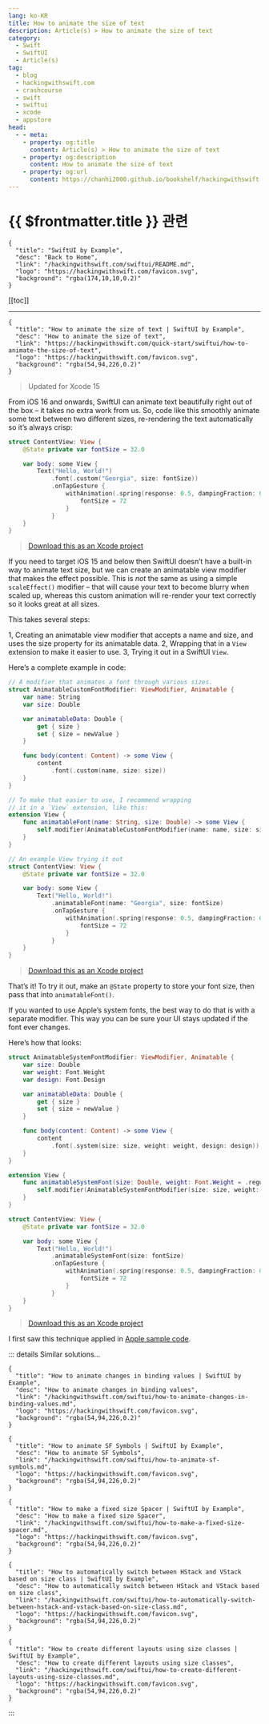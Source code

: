 ```yaml
---
lang: ko-KR
title: How to animate the size of text
description: Article(s) > How to animate the size of text
category:
  - Swift
  - SwiftUI
  - Article(s)
tag: 
  - blog
  - hackingwithswift.com
  - crashcourse
  - swift
  - swiftui
  - xcode
  - appstore
head:
  - - meta:
    - property: og:title
      content: Article(s) > How to animate the size of text
    - property: og:description
      content: How to animate the size of text
    - property: og:url
      content: https://chanhi2000.github.io/bookshelf/hackingwithswift.com/swiftui/how-to-animate-the-size-of-text.html
---
```


# {{ $frontmatter.title }} 관련

```component VPCard
{
  "title": "SwiftUI by Example",
  "desc": "Back to Home",
  "link": "/hackingwithswift.com/swiftui/README.md",
  "logo": "https://hackingwithswift.com/favicon.svg",
  "background": "rgba(174,10,10,0.2)"
}
```

[[toc]]

---

```component VPCard
{
  "title": "How to animate the size of text | SwiftUI by Example",
  "desc": "How to animate the size of text",
  "link": "https://hackingwithswift.com/quick-start/swiftui/how-to-animate-the-size-of-text",
  "logo": "https://hackingwithswift.com/favicon.svg",
  "background": "rgba(54,94,226,0.2)"
}
```

> Updated for Xcode 15

From iOS 16 and onwards, SwiftUI can animate text beautifully right out of the box – it takes no extra work from us. So, code like this smoothly animate some text between two different sizes, re-rendering the text automatically so it’s always crisp:

```swift
struct ContentView: View {
    @State private var fontSize = 32.0

    var body: some View {
        Text("Hello, World!")
            .font(.custom("Georgia", size: fontSize))
            .onTapGesture {
                withAnimation(.spring(response: 0.5, dampingFraction: 0.5, blendDuration: 1).repeatForever()) {
                    fontSize = 72
                }
            }
    }
}
```

> [<FontIcon icon="fas fa-file-zipper"/>Download this as an Xcode project](https://hackingwithswift.com/files/projects/swiftui/how-to-animate-the-size-of-text-1.zip)

If you need to target iOS 15 and below then SwiftUI doesn’t have a built-in way to animate text size, but we can create an animatable view modifier that makes the effect possible. This is *not* the same as using a simple `scaleEffect()` modifier – that will cause your text to become blurry when scaled up, whereas this custom animation will re-render your text correctly so it looks great at all sizes.

This takes several steps:

1, Creating an animatable view modifier that accepts a name and size, and uses the size property for its animatable data.
2, Wrapping that in a `View` extension to make it easier to use.
3, Trying it out in a SwiftUI `View`.

Here’s a complete example in code:

```swift
// A modifier that animates a font through various sizes.
struct AnimatableCustomFontModifier: ViewModifier, Animatable {
    var name: String
    var size: Double

    var animatableData: Double {
        get { size }
        set { size = newValue }
    }

    func body(content: Content) -> some View {
        content
            .font(.custom(name, size: size))
    }
}

// To make that easier to use, I recommend wrapping
// it in a `View` extension, like this:
extension View {
    func animatableFont(name: String, size: Double) -> some View {
        self.modifier(AnimatableCustomFontModifier(name: name, size: size))
    }
}

// An example View trying it out
struct ContentView: View {
    @State private var fontSize = 32.0

    var body: some View {
        Text("Hello, World!")
            .animatableFont(name: "Georgia", size: fontSize)
            .onTapGesture {
                withAnimation(.spring(response: 0.5, dampingFraction: 0.5, blendDuration: 1).repeatForever()) {
                    fontSize = 72
                }
            }
    }
}
```

> [<FontIcon icon="fas fa-file-zipper"/>Download this as an Xcode project](https://hackingwithswift.com/files/projects/swiftui/how-to-animate-the-size-of-text-2.zip)

<VidStack src="https://hackingwithswift.com/img/books/quick-start/swiftui/how-to-animate-the-size-of-text-1~dark.mp4" />

That’s it! To try it out, make an `@State` property to store your font size, then pass that into `animatableFont()`.

If you wanted to use Apple’s system fonts, the best way to do that is with a separate modifier. This way you can be sure your UI stays updated if the font ever changes.

Here’s how that looks:

```swift
struct AnimatableSystemFontModifier: ViewModifier, Animatable {
    var size: Double
    var weight: Font.Weight
    var design: Font.Design

    var animatableData: Double {
        get { size }
        set { size = newValue }
    }

    func body(content: Content) -> some View {
        content
            .font(.system(size: size, weight: weight, design: design))
    }
}

extension View {
    func animatableSystemFont(size: Double, weight: Font.Weight = .regular, design: Font.Design = .default) -> some View {
        self.modifier(AnimatableSystemFontModifier(size: size, weight: weight, design: design))
    }
}

struct ContentView: View {
    @State private var fontSize = 32.0

    var body: some View {
        Text("Hello, World!")
            .animatableSystemFont(size: fontSize)
            .onTapGesture {
                withAnimation(.spring(response: 0.5, dampingFraction: 0.5, blendDuration: 1).repeatForever()) {
                    fontSize = 72
                }
            }
    }
}
```

> [<FontIcon icon="fas fa-file-zipper"/>Download this as an Xcode project](https://hackingwithswift.com/files/projects/swiftui/how-to-animate-the-size-of-text-3.zip)

<VidStack src="https://hackingwithswift.com/img/books/quick-start/swiftui/how-to-animate-the-size-of-text-2~dark.mp4" />

I first saw this technique applied in [<FontIcon icon="fa-brands fa-apple"/>Apple sample code](https://developer.apple.com/documentation/swiftui/fruta_building_a_feature-rich_app_with_swiftui).

::: details Similar solutions…

```component VPCard
{
  "title": "How to animate changes in binding values | SwiftUI by Example",
  "desc": "How to animate changes in binding values",
  "link": "/hackingwithswift.com/swiftui/how-to-animate-changes-in-binding-values.md",
  "logo": "https://hackingwithswift.com/favicon.svg",
  "background": "rgba(54,94,226,0.2)"
}
```

```component VPCard
{
  "title": "How to animate SF Symbols | SwiftUI by Example",
  "desc": "How to animate SF Symbols",
  "link": "/hackingwithswift.com/swiftui/how-to-animate-sf-symbols.md",
  "logo": "https://hackingwithswift.com/favicon.svg",
  "background": "rgba(54,94,226,0.2)"
}
```

```component VPCard
{
  "title": "How to make a fixed size Spacer | SwiftUI by Example",
  "desc": "How to make a fixed size Spacer",
  "link": "/hackingwithswift.com/swiftui/how-to-make-a-fixed-size-spacer.md",
  "logo": "https://hackingwithswift.com/favicon.svg",
  "background": "rgba(54,94,226,0.2)"
}
```

```component VPCard
{
  "title": "How to automatically switch between HStack and VStack based on size class | SwiftUI by Example",
  "desc": "How to automatically switch between HStack and VStack based on size class",
  "link": "/hackingwithswift.com/swiftui/how-to-automatically-switch-between-hstack-and-vstack-based-on-size-class.md",
  "logo": "https://hackingwithswift.com/favicon.svg",
  "background": "rgba(54,94,226,0.2)"
}
```

```component VPCard
{
  "title": "How to create different layouts using size classes | SwiftUI by Example",
  "desc": "How to create different layouts using size classes",
  "link": "/hackingwithswift.com/swiftui/how-to-create-different-layouts-using-size-classes.md",
  "logo": "https://hackingwithswift.com/favicon.svg",
  "background": "rgba(54,94,226,0.2)"
}
```

:::

